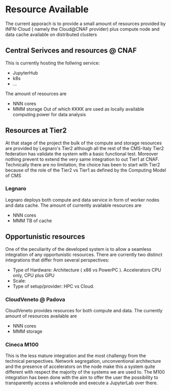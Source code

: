 # Resource Available 

The current apporach is to provide a small amount of resources provided by INFN-Cloud ( namely the Cloud@CNAF provider) plus compute node and data cache available on distributed clusters

## Central Serivces and resources @ CNAF

 This is currently hosting the follwing service: 

- JupyterHub
- k8s
- ... 

The amount of resources are
- NNN cores  
- MMM storage
Out of which KKKK are used as locally available computing power for data analysis

## Resources at Tier2
At that stage of the project the bulk of the compute and storage resources are provided by Legnaro's Tier2 although all the rest of the CMS-Italy Tier2 federation has validate the system with a basic functional test. Moreover nothing prevent to extend the very same integration to out Tier1 at CNAF. Technically there are no limitation, the choice has been to start with Tier2 because of the role of the Tier2 vs Tier1 as defined by the Computing Model of CMS 

### Legnaro
Legnaro deploys both compute and data service in form of worker nodes and data cache. The amount of currently available resources are
- NNN cores  
- MMM TB of cache

## Opportunistic resources
One of the peculiarity of the developed system is to allow a seamless integration of any opportunistic resources. There are currently two distinct integrations that differ from several perspectives: 

- Type of Hardware: Architecture ( x86 vs PowerPC ). Accelerators CPU only, CPU plus GPU 
- Scale:  
- Type of setup/provider: HPC vs Cloud. 

### CloudVeneto @ Padova
CloudVeneto provides resources for both compute and data. The currently amount of resources available are 
- NNN cores  
- MMM storage

### Cineca M100
This is the less mature integration and the most challengy from the technical perspectives. Network segregation, unconventional architecture and the presence of accelerators on the node make this a system quite different with respect the majority of the systems we are used to. The M100 integration has been done with the aim to offer the user the possibility to transparently access a wholenode and execute a JupyterLab over there. 

